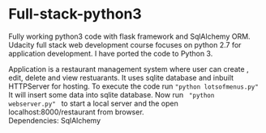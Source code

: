 # Full-stack-python3
Fully working python3 code with flask framework and SqlAlchemy ORM. Udacity full stack web development course focuses on python 2.7 for application development. I have ported the code to Python 3.
<div>
Application is a restaurant management system where user can create , edit, delete and view restuarants. It uses sqlite database and inbuilt HTTPServer for hosting.
To execute the code run <code>"python lotsofmenus.py"</code>
It will insert some data into sqlite database.
Now run <code> "python webserver.py" </code> to start a local server and the open localhost:8000/restaurant from browser.
</div>
Dependencies: SqlAlchemy
